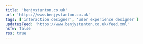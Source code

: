 ```yaml
---
title: 'benjystanton.co.uk'
url: 'https://www.benjystanton.co.uk'
tags: ['interaction designer', 'user experience designer']
updatesFeed: 'https://www.benjystanton.co.uk/feed.xml'
nsfw: false
rss: true
---
```

